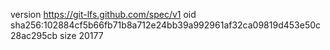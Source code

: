 version https://git-lfs.github.com/spec/v1
oid sha256:102884cf5b66fb71b8a712e24bb39a992961af32ca09819d453e50c28ac295cb
size 20177
